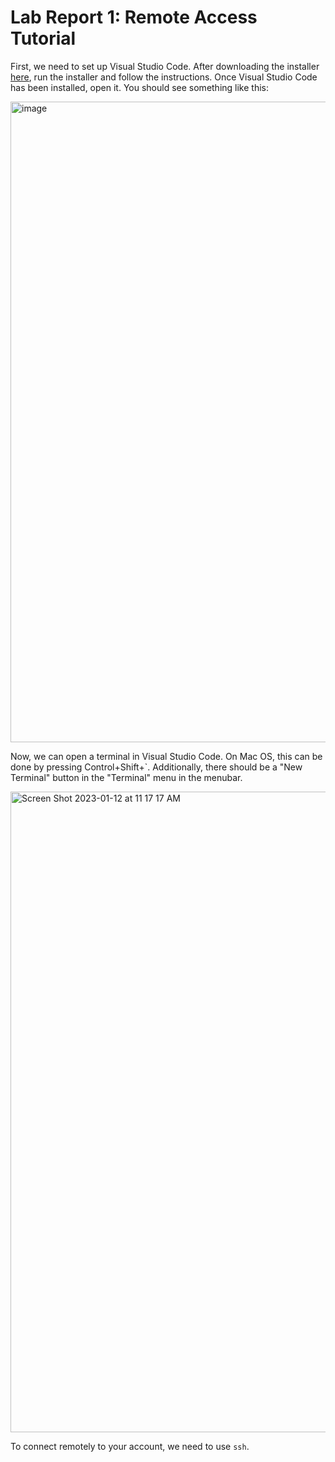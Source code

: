 # Lab Report 1: Remote Access Tutorial

First, we need to set up Visual Studio Code. After downloading the installer [here](https://code.visualstudio.com/Download), run the installer and follow the instructions. Once Visual Studio Code has been installed, open it. You should see something like this:

<img width="1025" alt="image" src="https://user-images.githubusercontent.com/122562285/212159124-d62fd789-5228-440a-9e8c-04a433ca1e3f.png">

Now, we can open a terminal in Visual Studio Code. On Mac OS, this can be done by pressing Control+Shift+`. Additionally, there should be a "New Terminal" button in the "Terminal" menu in the menubar.

<img width="1025" alt="Screen Shot 2023-01-12 at 11 17 17 AM" src="https://user-images.githubusercontent.com/122562285/212160586-8028e6a8-a480-4cc3-b2d1-5a3d5b53f12d.png">

To connect remotely to your account, we need to use `ssh`.
